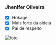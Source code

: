 ### Jhenifer Oliveira
- [x] Hokage
- [x] Mais forte da aldeia
- [x] Pai de respeito

![foto](https://images-wixmp-ed30a86b8c4ca887773594c2.wixmp.com/f/76612106-8aba-4097-9619-baee44cc3b5f/d9yp29e-d0cb3f96-a8ce-42a5-a27c-e7b415fbd68b.png/v1/fill/w_692,h_1154,strp/boruto_the_next_generation_naruto_uzumaki__hokage__by_iennidesign_d9yp29e-pre.png?token=eyJ0eXAiOiJKV1QiLCJhbGciOiJIUzI1NiJ9.eyJzdWIiOiJ1cm46YXBwOjdlMGQxODg5ODIyNjQzNzNhNWYwZDQxNWVhMGQyNmUwIiwiaXNzIjoidXJuOmFwcDo3ZTBkMTg4OTgyMjY0MzczYTVmMGQ0MTVlYTBkMjZlMCIsIm9iaiI6W1t7ImhlaWdodCI6Ijw9MTcwNyIsInBhdGgiOiJcL2ZcLzc2NjEyMTA2LThhYmEtNDA5Ny05NjE5LWJhZWU0NGNjM2I1ZlwvZDl5cDI5ZS1kMGNiM2Y5Ni1hOGNlLTQyYTUtYTI3Yy1lN2I0MTVmYmQ2OGIucG5nIiwid2lkdGgiOiI8PTEwMjQifV1dLCJhdWQiOlsidXJuOnNlcnZpY2U6aW1hZ2Uub3BlcmF0aW9ucyJdfQ.hOwTWR3lBrj30U2AtW3imbgw4mCbq-JyEaAaPaFvdE8)
